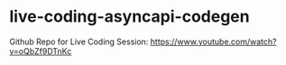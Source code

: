 # live-coding-asyncapi-codegen
Github Repo for Live Coding Session: https://www.youtube.com/watch?v=oQbZf9DTnKc
